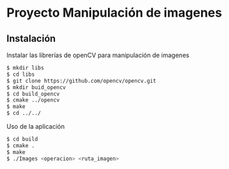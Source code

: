 # Proyecto Manipulación de imagenes

## Instalación

Instalar las librerías de openCV para manipulación de imagenes
```sh
$ mkdir libs
$ cd libs
$ git clone https://github.com/opencv/opencv.git
$ mkdir buid_opencv
$ cd build_opencv
$ cmake ../opencv
$ make
$ cd ../../
```

Uso de la aplicación
```sh
$ cd build
$ cmake .
$ make
$ ./Images <operacion> <ruta_imagen>
```